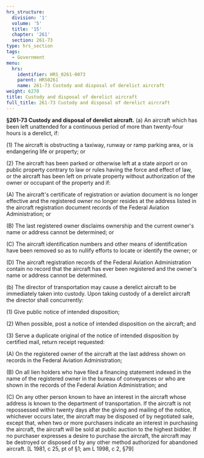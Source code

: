 ```yaml
---
hrs_structure:
  division: '1'
  volume: '5'
  title: '15'
  chapter: '261'
  section: 261-73
type: hrs_section
tags:
  - Government
menu:
  hrs:
    identifier: HRS_0261-0073
    parent: HRS0261
    name: 261-73 Custody and disposal of derelict aircraft
weight: 6270
title: Custody and disposal of derelict aircraft
full_title: 261-73 Custody and disposal of derelict aircraft
---
```

**§261-73 Custody and disposal of derelict aircraft.** (a) An aircraft which has been left unattended for a continuous period of more than twenty-four hours is a derelict, if:

(1) The aircraft is obstructing a taxiway, runway or ramp parking area, or is endangering life or property; or

(2) The aircraft has been parked or otherwise left at a state airport or on public property contrary to law or rules having the force and effect of law, or the aircraft has been left on private property without authorization of the owner or occupant of the property and if:

(A) The aircraft's certificate of registration or aviation document is no longer effective and the registered owner no longer resides at the address listed in the aircraft registration document records of the Federal Aviation Administration; or

(B) The last registered owner disclaims ownership and the current owner's name or address cannot be determined; or

(C) The aircraft identification numbers and other means of identification have been removed so as to nullify efforts to locate or identify the owner; or

(D) The aircraft registration records of the Federal Aviation Administration contain no record that the aircraft has ever been registered and the owner's name or address cannot be determined.

(b) The director of transportation may cause a derelict aircraft to be immediately taken into custody. Upon taking custody of a derelict aircraft the director shall concurrently:

(1) Give public notice of intended disposition;

(2) When possible, post a notice of intended disposition on the aircraft; and

(3) Serve a duplicate original of the notice of intended disposition by certified mail, return receipt requested:

(A) On the registered owner of the aircraft at the last address shown on records in the Federal Aviation Administration;

(B) On all lien holders who have filed a financing statement indexed in the name of the registered owner in the bureau of conveyances or who are shown in the records of the Federal Aviation Administration; and

(C) On any other person known to have an interest in the aircraft whose address is known to the department of transportation. If the aircraft is not repossessed within twenty days after the giving and mailing of the notice, whichever occurs later, the aircraft may be disposed of by negotiated sale, except that, when two or more purchasers indicate an interest in purchasing the aircraft, the aircraft will be sold at public auction to the highest bidder. If no purchaser expresses a desire to purchase the aircraft, the aircraft may be destroyed or disposed of by any other method authorized for abandoned aircraft. [L 1981, c 25, pt of §1; am L 1998, c 2, §79]
